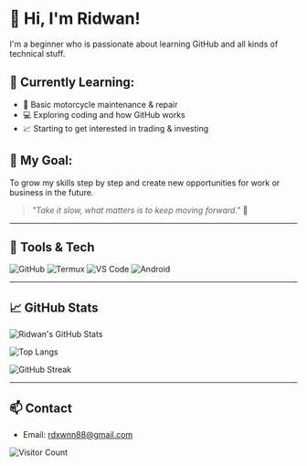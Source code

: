 # 👋 Hi, I'm Ridwan!

I'm a beginner who is passionate about learning GitHub and all kinds of technical stuff.

## 🚀 Currently Learning:
- 🔧 Basic motorcycle maintenance & repair
- 💻 Exploring coding and how GitHub works
- 📈 Starting to get interested in trading & investing

## 🎯 My Goal:
To grow my skills step by step and create new opportunities for work or business in the future.

> *"Take it slow, what matters is to keep moving forward."* 💪

---

## 🧰 Tools & Tech
![GitHub](https://img.shields.io/badge/-GitHub-181717?logo=github)
![Termux](https://img.shields.io/badge/-Termux-000000?logo=linux)
![VS Code](https://img.shields.io/badge/-VS%20Code-007ACC?logo=visual-studio-code)
![Android](https://img.shields.io/badge/-Android-green?logo=android)

---

## 📈 GitHub Stats

![Ridwan's GitHub Stats](https://github-readme-stats.vercel.app/api?username=Ridwan-Dev13&show_icons=true&theme=tokyonight)

![Top Langs](https://github-readme-stats.vercel.app/api/top-langs/?username=Ridwan-Dev13&layout=compact&theme=tokyonight)

![GitHub Streak](https://streak-stats.demolab.com?user=Ridwan-Dev13&theme=tokyonight&hide_border=true)

---

## 📫 Contact
- Email: [rdxwnn88@gmail.com](mailto:rdxwnn88@gmail.com)

![Visitor Count](https://komarev.com/ghpvc/?username=Ridwan-Dev13&color=blue)
